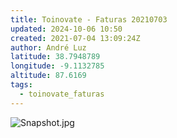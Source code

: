 ```yaml
---
title: Toinovate - Faturas 20210703
updated: 2024-10-06 10:50
created: 2021-07-04 13:09:24Z
author: André Luz
latitude: 38.7948789
longitude: -9.1132785
altitude: 87.6169
tags:
  - toinovate_faturas
---
```


![Snapshot.jpg](Snapshot-2.jpg)